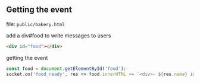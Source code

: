 ## Getting the event

file: `public/bakery.html`

add a div#food to write messages to users
```html
<div id="food"></div>

```

getting the event
```javascript
const food = document.getElementById('food');
socket.on('food_ready', res => food.innerHTML += `<div>- ${res.name} is ${res.rating}/5 so delicious</div>`);

```
